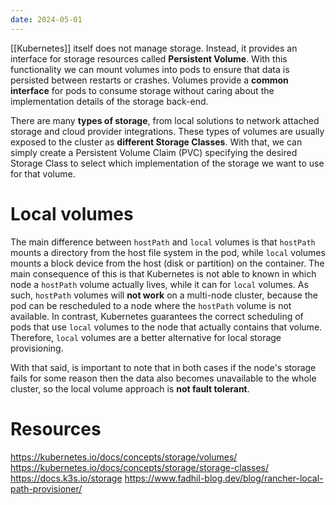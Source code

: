 ```yaml
---
date: 2024-05-01
---
```


[[Kubernetes]] itself does not manage storage. Instead, it provides an interface for storage resources called **Persistent Volume**. With this functionality we can mount volumes into pods to ensure that data is persisted between restarts or crashes. Volumes provide a **common interface** for pods to consume storage without caring about the implementation details of the storage back-end.

There are many **types of storage**, from local solutions to network attached storage and cloud provider integrations. These types of volumes are usually exposed to the cluster as **different Storage Classes**. With that, we can simply create a Persistent Volume Claim (PVC) specifying the desired Storage Class to select which implementation of the storage we want to use for that volume.

# Local volumes

The main difference between `hostPath` and `local` volumes is that `hostPath` mounts a directory from the host file system in the pod, while `local` volumes mounts a block device from the host (disk or partition) on the container. The main consequence of this is that Kubernetes is not able to known in which node a `hostPath` volume actually lives, while it can for `local` volumes. As such, `hostPath` volumes will **not work** on a multi-node cluster, because the pod can be rescheduled to a node where the `hostPath` volume is not available. In contrast, Kubernetes guarantees the correct scheduling of pods that use `local` volumes to the node that actually contains that volume. Therefore, `local` volumes are a better alternative for local storage provisioning.

With that said, is important to note that in both cases if the node's storage fails for some reason then the data also becomes unavailable to the whole cluster, so the local volume approach is **not fault tolerant**.

# Resources

https://kubernetes.io/docs/concepts/storage/volumes/
https://kubernetes.io/docs/concepts/storage/storage-classes/
https://docs.k3s.io/storage
https://www.fadhil-blog.dev/blog/rancher-local-path-provisioner/
